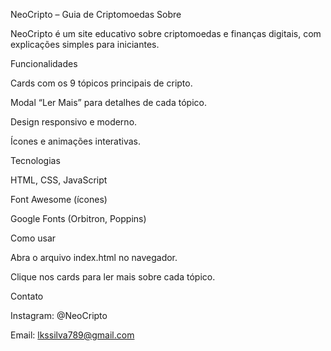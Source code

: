 NeoCripto – Guia de Criptomoedas
Sobre

NeoCripto é um site educativo sobre criptomoedas e finanças digitais, com explicações simples para iniciantes.

Funcionalidades

Cards com os 9 tópicos principais de cripto.

Modal “Ler Mais” para detalhes de cada tópico.

Design responsivo e moderno.

Ícones e animações interativas.

Tecnologias

HTML, CSS, JavaScript

Font Awesome (ícones)

Google Fonts (Orbitron, Poppins)

Como usar

Abra o arquivo index.html no navegador.

Clique nos cards para ler mais sobre cada tópico.

Contato

Instagram: @NeoCripto

Email: lkssilva789@gmail.com
